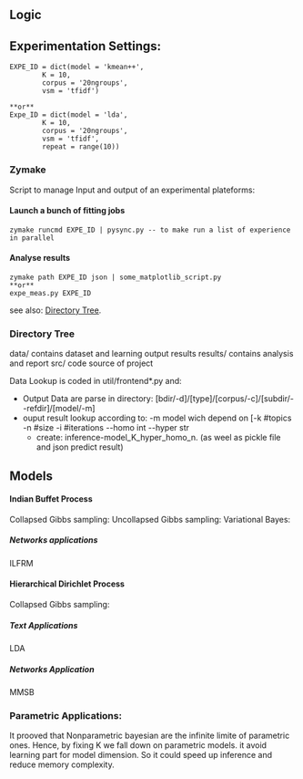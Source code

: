 ## Logic

## Experimentation Settings:
    EXPE_ID = dict(model = 'kmean++', 
            K = 10, 
            corpus = '20ngroups',
            vsm = 'tfidf')

    **or**
    Expe_ID = dict(model = 'lda', 
            K = 10, 
            corpus = '20ngroups',
            vsm = 'tfidf',
            repeat = range(10))

### Zymake
Script to manage Input and output of an experimental plateforms:

#### Launch a bunch of fitting jobs
    zymake runcmd EXPE_ID | pysync.py -- to make run a list of experience in parallel

#### Analyse results
    zymake path EXPE_ID json | some_matplotlib_script.py
    **or**
    expe_meas.py EXPE_ID


see also: [Directory Tree](#directory-tree).

### Directory Tree
data/ contains dataset and learning output results
results/ contains analysis and report
src/ code source of project

Data Lookup is coded in util/frontend*.py and:
* Output Data are parse in directory:  [bdir/-d]/[type]/[corpus/-c]/[subdir/--refdir]/[model/-m]
* ouput result lookup according to: -m model wich depend on [-k #topics -n #size -i #iterations --homo int --hyper str
    * create: inference-model_K_hyper_homo_n. (as weel as pickle file and json predict result)


## Models


#### Indian Buffet Process

Collapsed Gibbs sampling:
Uncollapsed Gibbs sampling:
Variational Bayes:

##### Networks applications
ILFRM

#### Hierarchical Dirichlet Process 

Collapsed Gibbs sampling:


##### Text Applications
LDA

##### Networks Application
MMSB

### Parametric Applications:
It prooved that Nonparametric bayesian are the infinite limite of parametric ones. Hence, by fixing K we fall down on parametric models. it avoid learning part for model dimension. So it could speed up inference and reduce memory complexity.



